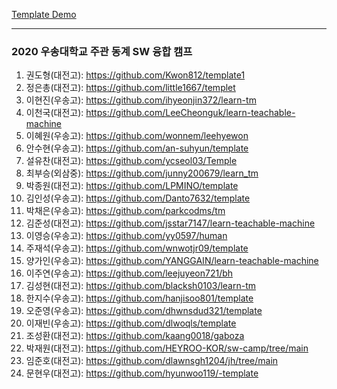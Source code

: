 [Template Demo](https://sonata-bell.github.io/learn-teachable-machine/template/)

---

### 2020 우송대학교 주관 동계 SW 융합 캠프

1. 권도형(대전고): https://github.com/Kwon812/template1
2. 정은총(대전고): https://github.com/little1667/templet
3. 이현진(우송고): https://github.com/ihyeonjin372/learn-tm
4. 이천국(대전고): https://github.com/LeeCheonguk/learn-teachable-machine
5. 이혜원(우송고): https://github.com/wonnem/leehyewon
6. 안수현(우송고): https://github.com/an-suhyun/template
7. 설유찬(대전고): https://github.com/ycseol03/Temple
8. 최부승(외삼중): https://github.com/junny200679/learn_tm
9. 박종원(대전고): https://github.com/LPMINO/template
10. 김인성(우송고): https://github.com/Danto7632/template
11. 박채은(우송고): https://github.com/parkcodms/tm
12. 김준성(대전고): https://github.com/jsstar7147/learn-teachable-machine
13. 이영승(우송고): https://github.com/yy0597/human
14. 주재석(우송고): https://github.com/wnwotjr09/template
15. 양가인(우송고): https://github.com/YANGGAIN/learn-teachable-machine
16. 이주연(우송고): https://github.com/leejuyeon721/bh
17. 김성현(대전고): https://github.com/blacksh0103/learn-tm
18. 한지수(우송고): https://github.com/hanjisoo801/template
19. 오준영(우송고): https://github.com/dhwnsdud321/template
20. 이재빈(우송고): https://github.com/dlwoqls/template
21. 조성환(대전고): https://github.com/kaang0018/gaboza
22. 박재원(대전고): https://github.com/HEYROO-KOR/sw-camp/tree/main
23. 임준호(대전고): https://github.com/dlawnsgh1204/jh/tree/main
24. 문현우(대전고): https://github.com/hyunwoo119/-template
